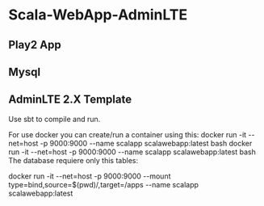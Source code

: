 # Scala-WebApp-AdminLTE
## Play2 App
## Mysql
## AdminLTE 2.X Template

Use sbt to compile and run.

For use docker you can create/run a container using this:
docker run -it --net=host  -p 9000:9000 --name scalapp scalawebapp:latest bash
docker run -it --net=host  -p 9000:9000 --name scalapp scalawebapp:latest bash
The database requiere only this tables:

docker run -it --net=host  -p 9000:9000 --mount type=bind,source=$(pwd)/,target=/apps  --name scalapp scalawebapp:latest

